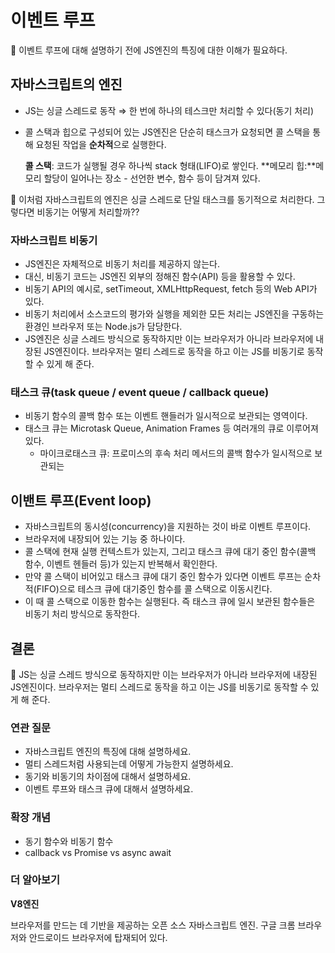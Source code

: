 # 이벤트 루프

<aside>
📌 이벤트 루프에 대해 설명하기 전에 JS엔진의 특징에 대한 이해가 필요하다.
</aside>

## 자바스크립트의 엔진

- JS는 싱글 스레드로 동작 ⇒ 한 번에 하나의 테스크만 처리할 수 있다(동기 처리)
- 콜 스택과 힙으로 구성되어 있는 JS엔진은 단순히 태스크가 요청되면 콜 스택을 통해 요청된 작업을 **순차적**으로 실행한다.
    
    **콜 스택**: 코드가 실행될 경우 하나씩 stack 형태(LIFO)로 쌓인다.
    **메모리 힙:**메모리 할당이 일어나는 장소 - 선언한 변수, 함수 등이 담겨져 있다.

<aside>
📌 이처럼 자바스크립트의 엔진은 싱글 스레드로 단일 태스크를 동기적으로 처리한다.
그렇다면 비동기는 어떻게 처리할까??
</aside>

### 자바스크립트 비동기

- JS엔진은 자체적으로 비동기 처리를 제공하지 않는다.
- 대신, 비동기 코드는  JS엔진 외부의 정해진 함수(API) 등을 활용할 수 있다.
- 비동기 API의 예시로, setTimeout, XMLHttpRequest, fetch 등의 Web API가 있다.
- 비동기 처리에서 소스코드의 평가와 실행을 제외한 모든 처리는 JS엔진을 구동하는 환경인 브라우저 또는 Node.js가 담당한다.
- JS엔진은 싱글 스레드 방식으로 동작하지만 이는 브라우저가 아니라 브라우저에 내장된 JS엔진이다. 브라우저는 멀티 스레드로 동작을 하고 이는 JS를 비동기로 동작할 수 있게 해 준다.

### 태스크 큐(task queue / event queue / callback queue)

- 비동기 함수의 콜백 함수 또는 이벤트 핸들러가 일시적으로 보관되는 영역이다.
- 태스크 큐는 Microtask Queue, Animation Frames 등 여러개의 큐로 이루어져 있다.
    - 마이크로태스크 큐: 프로미스의 후속 처리 메서드의 콜백 함수가 일시적으로 보관되는

## 이밴트 루프(Event loop)

- 자바스크립트의 동시성(concurrency)을 지원하는 것이 바로 이벤트 루프이다.
- 브라우저에 내장되어 있는 기능 중 하나이다.
- 콜 스택에 현재 실행 컨텍스트가 있는지, 그리고 태스크 큐에 대기 중인 함수(콜백 함수, 이벤트 헨들러 등)가 있는지 반복해서 확인한다.
- 만약 콜 스택이 비어있고 태스크 큐에 대기 중인 함수가 있다면 이벤트 루프는 순차적(FIFO)으로 테스크 큐에 대기중인 함수를 콜 스택으로 이동시킨다.
- 이 때 콜 스택으로 이동한 함수는 실행된다. 즉 태스크 큐에 일시 보관된 함수들은 비동기 처리 방식으로 동작한다.

## 결론

<aside>
📌 JS는 싱글 스레드 방식으로 동작하지만 이는 브라우저가 아니라 브라우저에 내장된 JS엔진이다. 
브라우저는 멀티 스레드로 동작을 하고 이는 JS를 비동기로 동작할 수 있게 해 준다.
</aside>

### 연관 질문
- 자바스크립트 엔진의 특징에 대해 설명하세요.
- 멀티 스레드처럼 사용되는데 어떻게 가능한지 설명하세요.
- 동기와 비동기의 차이점에 대해서 설명하세요.
- 이벤트 루프와 태스크 큐에 대해서 설명하세요.

### 확장 개념
- 동기 함수와 비동기 함수
- callback vs Promise vs async await

### 더 알아보기
**V8엔진**

브라우저를 만드는 데 기반을 제공하는 오픈 소스 자바스크립트 엔진. 
구글 크롬 브라우저와 안드로이드 브라우저에 탑재되어 있다.